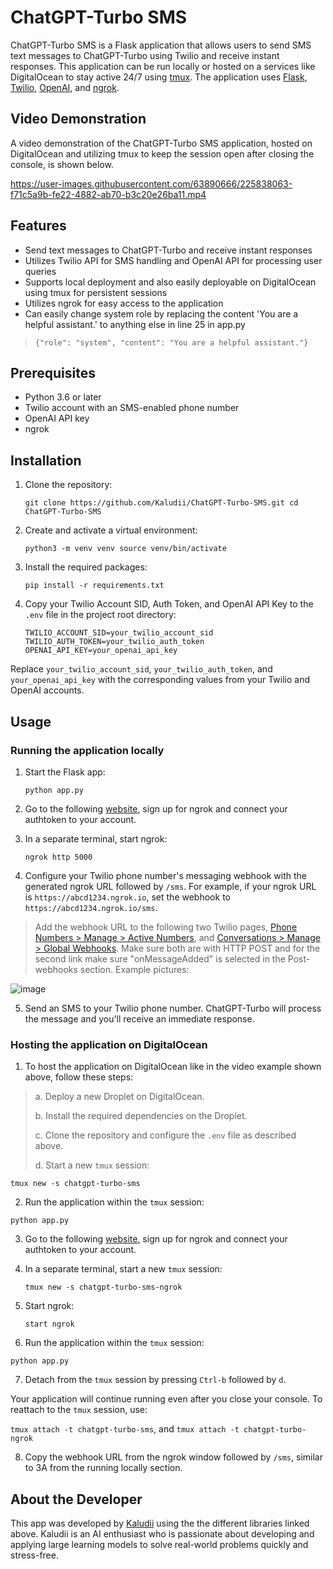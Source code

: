 
# ChatGPT-Turbo SMS

ChatGPT-Turbo SMS is a Flask application that allows users to send SMS text messages to ChatGPT-Turbo using Twilio and receive instant responses. This application can be run locally or hosted on a services like DigitalOcean to stay active 24/7 using [tmux](https://github.com/tmux/tmux/wiki). The application uses [Flask](https://flask.palletsprojects.com/), [Twilio](https://www.twilio.com/), [OpenAI](https://openai.com/), and [ngrok](https://ngrok.com/).

## Video Demonstration

A video demonstration of the ChatGPT-Turbo SMS application, hosted on DigitalOcean and utilizing tmux to keep the session open after closing the console, is shown below.

https://user-images.githubusercontent.com/63890666/225838063-f71c5a9b-fe22-4882-ab70-b3c20e26ba11.mp4


## Features

-   Send text messages to ChatGPT-Turbo and receive instant responses
-   Utilizes Twilio API for SMS handling and OpenAI API for processing user queries
-   Supports local deployment and also easily deployable on DigitalOcean using tmux for persistent sessions
-   Utilizes ngrok for easy access to the application
-   Can easily change system role by replacing the content 'You are a helpful assistant.' to anything else in line 25 in app.py
 > `{"role": "system", "content": "You are a helpful assistant."}`

## Prerequisites

-   Python 3.6 or later
-   Twilio account with an SMS-enabled phone number
-   OpenAI API key
-   ngrok

## Installation

1.  Clone the repository:
    
    `git clone https://github.com/Kaludii/ChatGPT-Turbo-SMS.git
    cd ChatGPT-Turbo-SMS` 
    
2.  Create and activate a virtual environment:
    
    `python3 -m venv venv
    source venv/bin/activate` 
    
3.  Install the required packages:
    
    `pip install -r requirements.txt` 
    
4.  Copy your Twilio Account SID, Auth Token, and OpenAI API Key to the `.env` file in the project root directory:
    
    `TWILIO_ACCOUNT_SID=your_twilio_account_sid
    TWILIO_AUTH_TOKEN=your_twilio_auth_token
    OPENAI_API_KEY=your_openai_api_key` 

Replace `your_twilio_account_sid`, `your_twilio_auth_token`, and `your_openai_api_key` with the corresponding values from your Twilio and OpenAI accounts.

## Usage

### Running the application locally

1.  Start the Flask app:
    
    `python app.py` 
    
2.  Go to the following [website](https://dashboard.ngrok.com/get-started/setup), sign up for ngrok and connect your authtoken to your account.

3.  In a separate terminal, start ngrok:
    
    `ngrok http 5000` 
    
4.  Configure your Twilio phone number's messaging webhook with the generated ngrok URL followed by `/sms`. For example, if your ngrok URL is `https://abcd1234.ngrok.io`, set the webhook to `https://abcd1234.ngrok.io/sms`.
	
   > Add the webhook URL to the following two Twilio pages, [Phone Numbers > Manage > Active Numbers](https://console.twilio.com/us1/develop/phone-numbers/manage/incoming?frameUrl=/console/phone-numbers/incoming/), and [Conversations > Manage > Global Webhooks](https://console.twilio.com/us1/develop/conversations/manage/webhooks?frameUrl=/console/conversations/configuration/webhooks?x-target-region=us1). Make sure both are with HTTP POST and for the second link make sure "onMessageAdded" is selected in the Post-webhooks section. Example pictures:

![image](https://user-images.githubusercontent.com/63890666/225839323-dbef5054-87af-48a4-8d0c-516dcc084fd3.png)
    
5.  Send an SMS to your Twilio phone number. ChatGPT-Turbo will process the message and you'll receive an immediate response.
    

### Hosting the application on DigitalOcean

1.  To host the application on DigitalOcean like in the video example shown above, follow these steps:
   > 	a.  Deploy a new Droplet on DigitalOcean.
   >
   > 	b.  Install the required dependencies on the Droplet.
   >
   > 	c.  Clone the repository and configure the `.env` file as described above.
   >
   > 	d.  Start a new `tmux` session:

`tmux new -s chatgpt-turbo-sms` 

2.  Run the application within the `tmux` session:

`python app.py` 

3.  Go to the following [website](https://dashboard.ngrok.com/get-started/setup), sign up for ngrok and connect your authtoken to your account.

4.  In a separate terminal, start a new `tmux` session:
    
    `tmux new -s chatgpt-turbo-sms-ngrok` 

5.  Start ngrok:

    `start ngrok` 

6.  Run the application within the `tmux` session:

`python app.py` 

7.  Detach from the `tmux` session by pressing `Ctrl-b` followed by `d`.

Your application will continue running even after you close your console. To reattach to the `tmux` session, use:

`tmux attach -t chatgpt-turbo-sms`, and `tmux attach -t chatgpt-turbo-ngrok`

8.  Copy the webhook URL from the ngrok window followed by `/sms`, similar to 3A from the running locally section.

## About the Developer

This app was developed by [Kaludii](https://github.com/Kaludii) using the the different libraries linked above. Kaludii is an AI enthusiast who is passionate about developing and applying large learning models to solve real-world problems quickly and stress-free.
